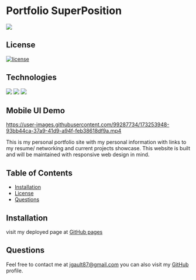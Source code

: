 # Portfolio SuperPosition
  
![](demo.gif)

## License
[![license](https://img.shields.io/badge/License-MIT-green.svg)](https://opensource.org/licenses/MIT)

 
  
  ## Technologies
![](https://img.shields.io/badge/HTML5-brightgreen.svg)
![](https://img.shields.io/badge/CSS-brightgreen.svg)
![](https://img.shields.io/badge/javaScript-brightgreen.svg)


  ## Mobile UI Demo 

https://user-images.githubusercontent.com/99287734/173253948-93bb44ca-37a9-41d9-a94f-feb38618df9a.mp4


  This is my personal portfolio site with my personal information with links to my resume/ networking and current projects showcase.
  This website is built and will be maintained with responsive web design in mind.
  

  ## Table of Contents
  * [Installation](#installation)
  * [License](#license)
  * [Questions](#questions)
  
  ## Installation 
  visit my deployed page at [GitHub pages](https://jgault87.github.io/portfolio_superposition)


  ## Questions 
  
  Feel free to contact me at jgault87@gmail.com 
  you can also visit my [GitHub](https://github.com/jgault87) profile.
  



